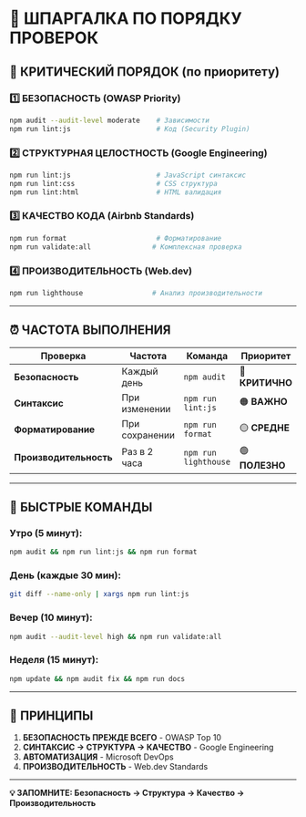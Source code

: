 # 🎯 ШПАРГАЛКА ПО ПОРЯДКУ ПРОВЕРОК

## **🚨 КРИТИЧЕСКИЙ ПОРЯДОК (по приоритету)**

### **1️⃣ БЕЗОПАСНОСТЬ (OWASP Priority)**
```bash
npm audit --audit-level moderate    # Зависимости
npm run lint:js                     # Код (Security Plugin)
```

### **2️⃣ СТРУКТУРНАЯ ЦЕЛОСТНОСТЬ (Google Engineering)**
```bash
npm run lint:js                     # JavaScript синтаксис
npm run lint:css                    # CSS структура  
npm run lint:html                   # HTML валидация
```

### **3️⃣ КАЧЕСТВО КОДА (Airbnb Standards)**
```bash
npm run format                      # Форматирование
npm run validate:all               # Комплексная проверка
```

### **4️⃣ ПРОИЗВОДИТЕЛЬНОСТЬ (Web.dev)**
```bash
npm run lighthouse                 # Анализ производительности
```

---

## **⏰ ЧАСТОТА ВЫПОЛНЕНИЯ**

| **Проверка** | **Частота** | **Команда** | **Приоритет** |
|--------------|-------------|-------------|---------------|
| **Безопасность** | Каждый день | `npm audit` | 🔴 **КРИТИЧНО** |
| **Синтаксис** | При изменении | `npm run lint:js` | 🟠 **ВАЖНО** |
| **Форматирование** | При сохранении | `npm run format` | 🟡 **СРЕДНЕ** |
| **Производительность** | Раз в 2 часа | `npm run lighthouse` | 🟢 **ПОЛЕЗНО** |

---

## **🚀 БЫСТРЫЕ КОМАНДЫ**

### **Утро (5 минут):**
```bash
npm audit && npm run lint:js && npm run format
```

### **День (каждые 30 мин):**
```bash
git diff --name-only | xargs npm run lint:js
```

### **Вечер (10 минут):**
```bash
npm audit --audit-level high && npm run validate:all
```

### **Неделя (15 минут):**
```bash
npm update && npm audit fix && npm run docs
```

---

## **🎯 ПРИНЦИПЫ**

1. **БЕЗОПАСНОСТЬ ПРЕЖДЕ ВСЕГО** - OWASP Top 10
2. **СИНТАКСИС → СТРУКТУРА → КАЧЕСТВО** - Google Engineering
3. **АВТОМАТИЗАЦИЯ** - Microsoft DevOps
4. **ПРОИЗВОДИТЕЛЬНОСТЬ** - Web.dev Standards

---

**💡 ЗАПОМНИТЕ: Безопасность → Структура → Качество → Производительность**
